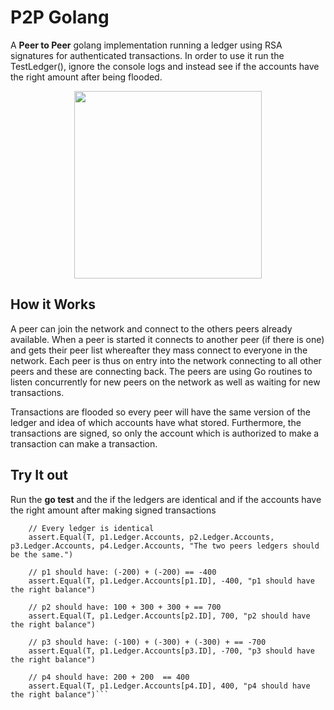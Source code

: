 # P2P Golang 

A **Peer to Peer** golang implementation running a ledger using RSA signatures for authenticated transactions.  In order to use it run the TestLedger(), ignore the console logs and instead see if the accounts have the right amount after being flooded. 

<p align="center">
<img width="300px" src="https://images.unsplash.com/photo-1639322537228-f710d846310a?ixlib=rb-4.0.3&ixid=MnwxMjA3fDB8MHxwaG90by1wYWdlfHx8fGVufDB8fHx8&auto=format&fit=crop&w=1632&q=80"/>
</p>


## How it Works
A peer can join the network and connect to the others peers already available. When a peer is started it connects to another peer (if there is one) and gets their peer list whereafter they mass connect to everyone in the network. Each peer is thus on entry into the network connecting to all other peers and these are connecting back. The peers are using Go routines to listen concurrently for new peers on the network as well as waiting for new transactions. 

Transactions are flooded so every peer will have the same version of the ledger and idea of which accounts have what stored. Furthermore, the transactions are signed, so only the account which is authorized to make a transaction can make a transaction. 

## Try It out 

Run the **go test** and the if the ledgers are identical and if the accounts have the right amount after making signed transactions 

```
	// Every ledger is identical
	assert.Equal(T, p1.Ledger.Accounts, p2.Ledger.Accounts, p3.Ledger.Accounts, p4.Ledger.Accounts, "The two peers ledgers should be the same.")

	// p1 should have: (-200) + (-200) == -400
	assert.Equal(T, p1.Ledger.Accounts[p1.ID], -400, "p1 should have the right balance")

	// p2 should have: 100 + 300 + 300 + == 700
	assert.Equal(T, p1.Ledger.Accounts[p2.ID], 700, "p2 should have the right balance")

	// p3 should have: (-100) + (-300) + (-300) + == -700
	assert.Equal(T, p1.Ledger.Accounts[p3.ID], -700, "p3 should have the right balance")

	// p4 should have: 200 + 200  == 400
	assert.Equal(T, p1.Ledger.Accounts[p4.ID], 400, "p4 should have the right balance")```

```